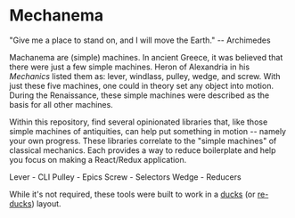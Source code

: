 # Mechanema

"Give me a place to stand on, and I will move the Earth." -- Archimedes

Machanema are (simple) machines. In ancient Greece, it was believed that there
were just a few simple machines. Heron of Alexandria in his _Mechanics_ listed
them as: lever, windlass, pulley, wedge, and screw. With just these five machines,
one could in theory set any object into motion. During the Renaissance, these simple
machines were described as the basis for all other machines.

Within this repository, find several opinionated libraries that, like those simple
machines of antiquities, can help put something in motion -- namely your own
progress. These libraries correlate to the "simple machines" of classical
mechanics. Each provides a way to reduce boilerplate and help you focus on making a
React/Redux application.

Lever - CLI
Pulley - Epics
Screw - Selectors
Wedge - Reducers

While it's not required, these tools were built to work in a [ducks](https://github.com/erikras/ducks-modular-redux) (or [re-ducks](https://github.com/alexnm/re-ducks)) layout.
